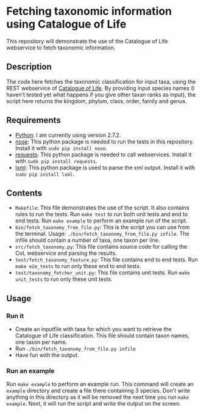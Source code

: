 # Fetching taxonomic information using Catalogue of Life

This repository will demonstrate the use of the Catalogue of Life webservice to fetch taxonomic information.

## Description

The code here fetches the taxonomic classification for input taxa, using the REST webservice of [Catalogue of Life](http://www.catalogueoflife.org/). By providing input species names (I haven't tested yet what happens if you give other taxan ranks as input), the script here returns the kingdom, phylum, class, order, family and genus.

## Requirements

- [Python](http://www.python.org/): I am currently using version 2.7.2.
- [nose](http://nose.readthedocs.org/en/latest/): This python package is needed to run the tests in this repository. Install it with `sudo pip install nose`.
- [requests](http://docs.python-requests.org/en/latest/): This python package is needed to call webservices. Install it with `sudo pip install requests`.
- [lxml](http://lxml.de/): This python package is used to parse the xml output. Install it with `sudo pip install lxml`.

## Contents

- `Makefile`: This file demonstrates the use of the script. It also contains rules to run the tests. Run `make test` to run both unit tests and end to end tests. Run `make example` to perform an example run of the script.
- `bin/fetch_taxonomy_from_file.py`: This is the script you can use from the terminal. Usage: `./bin/fetch_taxonomy_from_file.py infile`. The infile should contain a number of taxa, one taxon per line.
- `src/fetch_taxonomy.py`: This file contains source code for calling the CoL webservice and parsing the results.
- `test/fetch_taxonomy_feature.py`: This file contains end to end tests. Run `make e2e_tests` to run only these end to end tests.
- `test/taxonomy_fetcher_unit.py`: This file contains unit tests. Run `make unit_tests` to run only these unit tests. 

## Usage

### Run it

- Create an inputfile with taxa for which you want to retrieve the Catalogue of Life classification. This file should contain taxon names, one taxon per name.
- Run `./bin/fetch_taxonomy_from_file.py infile`
- Have fun with the output.

### Run an example

Run `make example` to perform an example run. This command will create an `example` directory and create a file there containing 3 species. Don't write anything in this directory as it will be removed the next time you run `make example`. Next, it will run the script and write the output on the screen.

